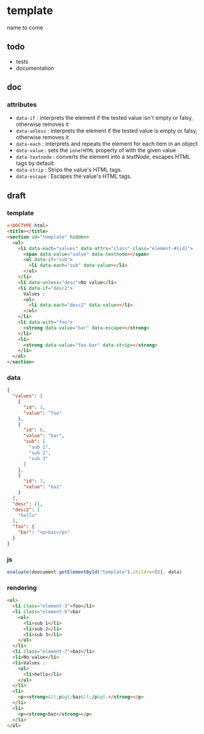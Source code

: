 template
========

name to come

## todo

* tests
* documentation

## doc

### attributes

* `data-if` : interprets the element if the tested value isn't empty or falsy, otherwise removes it
* `data-unless` : interprets the element if the tested value is empty or falsy, otherwise removes it
* `data-each` : interprets and repeats the element for each item in an object
* `data-value` : sets the `innerHTML` property of with the given value
* `data-textnode` : converts the element into a _textNode_, escapes HTML tags by default. 
* `data-strip` : Strips the value's HTML tags. 
* `data-escape` : Escapes the value's HTML tags. 

## draft

### template

```html
<!DOCTYPE html>
<title></title>
<section id="template" hidden>
  <ul>
    <li data-each="values" data-attrs="class" class="element-#{id}">
      <span data-value="value" data-textnode></span>
      <ul data-if="sub">
        <li data-each="sub" data-value></li>
      </ul>
    </li>
    <li data-unless="desc">No value</li>
    <li data-if="desc2">
      Values :
      <ul>
        <li data-each="desc2" data-value></li>
      </ul>
    </li>
    <li data-with="foo">
      <strong data-value="bar" data-escape></strong>
    </li>
    <li>
      <strong data-value="foo.bar" data-strip></strong>
    </li>
  </ul>
</section>
```

### data

```json
{
  "values": [
    {
      "id": 3,
      "value": "foo"
    },
    {
      "id": 6,
      "value": "bar",
      "sub": [
        "sub 1",
        "sub 2",
        "sub 3"
      ]
    },
    {
      "id": 7,
      "value": "baz"
    }
  ],
  "desc": [],
  "desc2": [
    "hello"
  ],
  "foo": {
    "bar": "<p>baz</p>"
  }
}
```

### js

```js
evaluate(doocument.getElementById("template").children[0], data)
```

### rendering

```html
<ul>
  <li class="element-3">foo</li>
  <li class="element-6">bar
    <ul>
      <li>sub 1</li>
      <li>sub 2</li>
      <li>sub 3</li>
    </ul>
  </li>
  <li class="element-7">baz</li>
  <li>No value</li>
  <li>Values :
    <ul>
      <li>hello</li>
    </ul>
  </li>
  <li>
    <p><strong>&lt;p&gt;baz&lt;/p&gt;</strong></p>
  </li>
  <li>
    <p><strong>baz</strong></p>
  </li>
</ul>
```
 